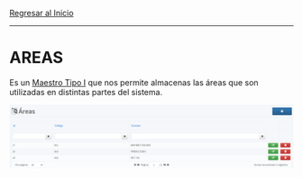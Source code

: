 [Regresar al Inicio](../readme.md)

---
# AREAS

Es un [Maestro Tipo I](../../general/maestros-tipoI.md) que nos permite almacenas las áreas que son utilizadas en distintas partes del sistema.

![Áreas](../recursos/img/areas.png)

